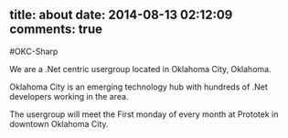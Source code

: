 title: about
date: 2014-08-13 02:12:09
comments: true
---

#OKC-Sharp

We are a .Net centric usergroup located in Oklahoma City, Oklahoma. 

Oklahoma City is an emerging technology hub with hundreds of .Net developers working in the area. 

The usergroup will meet the First monday of every month at Prototek in downtown Oklahoma City.
